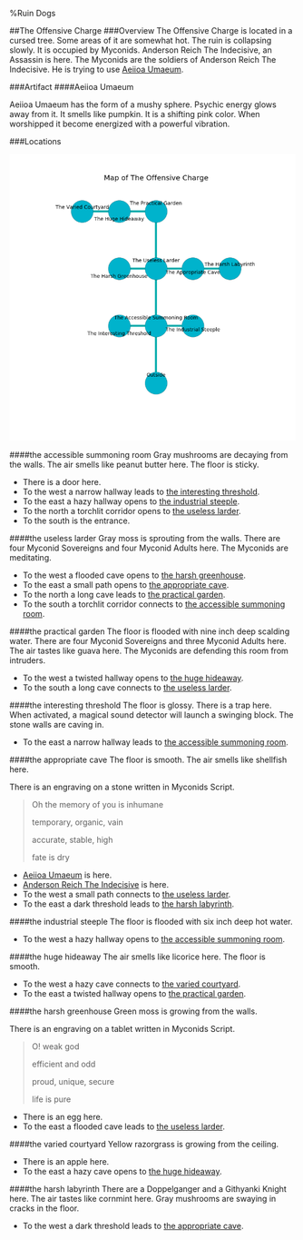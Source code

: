 %Ruin Dogs

##The Offensive Charge
###Overview
The Offensive Charge is located in a cursed tree. Some areas of it are somewhat hot. The ruin is collapsing slowly. It is occupied by Myconids. <a name="Anderson-Reich-The-Indecisive"></a>Anderson Reich The Indecisive, an Assassin is here. The Myconids are the soldiers of Anderson Reich The Indecisive. He  is trying to use [Aeiioa Umaeum](#Aeiioa-Umaeum). 



###Artifact
####<a name="Aeiioa-Umaeum"></a>Aeiioa Umaeum


Aeiioa Umaeum has the form of a mushy sphere. Psychic energy glows away from it. It smells like pumpkin. It is a shifting pink color. When worshipped it become energized with a powerful vibration. 





###Locations


![](../v2/images/The-Offensive-Charge.png)

####<a name="the-accessible-summoning-room"></a>the accessible summoning room
Gray mushrooms are decaying from the walls. The air smells like peanut butter here. The floor is sticky. 



* There is a door here.
* To the west a narrow hallway leads to [the interesting threshold](#the-interesting-threshold).
* To the east a hazy hallway opens to [the industrial steeple](#the-industrial-steeple).
* To the north a torchlit corridor opens to [the useless larder](#the-useless-larder).
* To the south is the entrance.


####<a name="the-useless-larder"></a>the useless larder
Gray moss is sprouting from the walls. There are four Myconid Sovereigns and four Myconid Adults here. The Myconids are meditating. 



* To the west a flooded cave opens to [the harsh greenhouse](#the-harsh-greenhouse).
* To the east a small path opens to [the appropriate cave](#the-appropriate-cave).
* To the north a long cave leads to [the practical garden](#the-practical-garden).
* To the south a torchlit corridor connects to [the accessible summoning room](#the-accessible-summoning-room).


####<a name="the-practical-garden"></a>the practical garden
The floor is flooded with nine inch deep scalding water. There are four Myconid Sovereigns and three Myconid Adults here. The air tastes like guava here. The Myconids are defending this room from intruders. 



* To the west a twisted hallway opens to [the huge hideaway](#the-huge-hideaway).
* To the south a long cave connects to [the useless larder](#the-useless-larder).


####<a name="the-interesting-threshold"></a>the interesting threshold
The floor is glossy. There is a trap here. When activated, a magical sound detector will launch a swinging block. The stone walls are caving in. 



* To the east a narrow hallway leads to [the accessible summoning room](#the-accessible-summoning-room).


####<a name="the-appropriate-cave"></a>the appropriate cave
The floor is smooth. The air smells like shellfish here. 

There is an engraving on a stone written in Myconids Script. 

> Oh the memory of you is inhumane
>
> temporary, organic, vain
>
> accurate, stable, high
>
> fate is dry
>


* [Aeiioa Umaeum](#Aeiioa-Umaeum) is here.
* [Anderson Reich The Indecisive](#Anderson-Reich-The-Indecisive) is here.
* To the west a small path connects to [the useless larder](#the-useless-larder).
* To the east a dark threshold leads to [the harsh labyrinth](#the-harsh-labyrinth).


####<a name="the-industrial-steeple"></a>the industrial steeple
The floor is flooded with six inch deep hot water. 



* To the west a hazy hallway opens to [the accessible summoning room](#the-accessible-summoning-room).


####<a name="the-huge-hideaway"></a>the huge hideaway
The air smells like licorice here. The floor is smooth. 



* To the west a hazy cave connects to [the varied courtyard](#the-varied-courtyard).
* To the east a twisted hallway opens to [the practical garden](#the-practical-garden).


####<a name="the-harsh-greenhouse"></a>the harsh greenhouse
Green moss is growing from the walls. 

There is an engraving on a tablet written in Myconids Script. 

> O! weak god
>
> efficient and odd
>
> proud, unique, secure
>
> life is pure
>


* There is an egg here.
* To the east a flooded cave leads to [the useless larder](#the-useless-larder).


####<a name="the-varied-courtyard"></a>the varied courtyard
Yellow razorgrass is growing from the ceiling. 



* There is an apple here.
* To the east a hazy cave opens to [the huge hideaway](#the-huge-hideaway).


####<a name="the-harsh-labyrinth"></a>the harsh labyrinth
There are a Doppelganger and a Githyanki Knight here. The air tastes like cornmint here. Gray mushrooms are swaying in cracks in the floor. 



* To the west a dark threshold leads to [the appropriate cave](#the-appropriate-cave).


